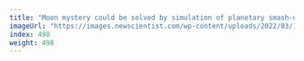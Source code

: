 ```yaml
---
title: "Moon mystery could be solved by simulation of planetary smash-up"
imageUrl: "https://images.newscientist.com/wp-content/uploads/2022/03/11172951/SEI_928248971.jpg?width=600"
index: 498
weight: 498
---
```


